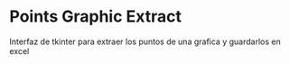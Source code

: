 # Points Graphic Extract

Interfaz de tkinter para extraer los puntos de una grafica y guardarlos en excel
